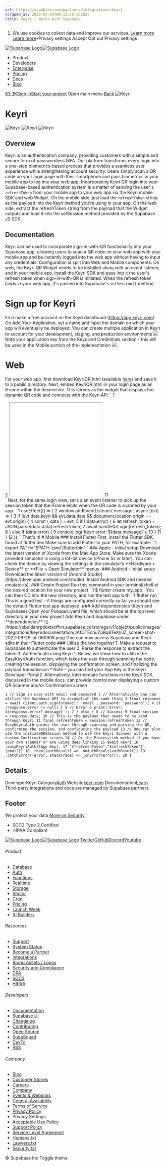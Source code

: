 ```yaml
---
url: https://supabase.com/partners/integrations/keyri
scraped_at: 2025-05-25T09:12:58.252625
title: Keyri | Works With Supabase
---
```


  1. We use cookies to collect data and improve our services. [Learn more](https://supabase.com/privacy#8-cookies-and-similar-technologies-used-on-our-european-services)
[Learn more](https://supabase.com/privacy#8-cookies-and-similar-technologies-used-on-our-european-services)•Privacy settings
Accept Opt out Privacy settings


[![Supabase Logo](https://supabase.com/_next/image?url=https%3A%2F%2Ffrontend-assets.supabase.com%2Fwww%2Fd218d9190b87%2F_next%2Fstatic%2Fmedia%2Fsupabase-logo-wordmark--light.daaeffd3.png&w=256&q=75&dpl=dpl_9xPTPeSUKoDuygMmT5sPj6DB4mgG)![Supabase Logo](https://supabase.com/_next/image?url=https%3A%2F%2Ffrontend-assets.supabase.com%2Fwww%2Fd218d9190b87%2F_next%2Fstatic%2Fmedia%2Fsupabase-logo-wordmark--dark.b36ebb5f.png&w=256&q=75&dpl=dpl_9xPTPeSUKoDuygMmT5sPj6DB4mgG)](https://supabase.com/)
  * Product 
  * Developers 
  * [Enterprise](https://supabase.com/enterprise)
  * [Pricing](https://supabase.com/pricing)
  * [Docs](https://supabase.com/docs)
  * [Blog](https://supabase.com/blog)


[83.3K](https://github.com/supabase/supabase)[Sign in](https://supabase.com/dashboard)[Start your project](https://supabase.com/dashboard)
Open main menu
[Back](https://supabase.com/partners/integrations)
![Keyri](https://supabase.com/_next/image?url=https%3A%2F%2Fobuldanrptloktxcffvn.supabase.co%2Fstorage%2Fv1%2Fobject%2Fpublic%2Fimages%2Fintegrations%2Fkeyri%2Fkeyri_logo.jpeg&w=128&q=75&dpl=dpl_9xPTPeSUKoDuygMmT5sPj6DB4mgG)
# Keyri
![Keyri](https://supabase.com/_next/image?url=https%3A%2F%2Fobuldanrptloktxcffvn.supabase.co%2Fstorage%2Fv1%2Fobject%2Fpublic%2Fimages%2Fintegrations%2Fkeyri%2Fkeyri_og1.png&w=3840&q=75&dpl=dpl_9xPTPeSUKoDuygMmT5sPj6DB4mgG)
![Keyri](https://supabase.com/_next/image?url=https%3A%2F%2Fobuldanrptloktxcffvn.supabase.co%2Fstorage%2Fv1%2Fobject%2Fpublic%2Fimages%2Fintegrations%2Fkeyri%2Fkeyri_og2.png&w=3840&q=75&dpl=dpl_9xPTPeSUKoDuygMmT5sPj6DB4mgG)
![Keyri](https://supabase.com/_next/image?url=https%3A%2F%2Fobuldanrptloktxcffvn.supabase.co%2Fstorage%2Fv1%2Fobject%2Fpublic%2Fimages%2Fintegrations%2Fkeyri%2Fkeyri_og3.png&w=3840&q=75&dpl=dpl_9xPTPeSUKoDuygMmT5sPj6DB4mgG)
## Overview
Keyri is an authentication company, providing customers with a simple and secure form of passwordless MFA. Our platform transforms every login into a one-step biometrics-based process that provides a seamless user experience while strengthening account security. Users simply scan a QR code on your login page with their smartphone and pass biometrics in your mobile app to log into your web app.
Incorporating Keyri QR login into your Supabase-based authentication system is a matter of sending the user's `refreshToken` from your mobile app to your web app via the Keyri mobile SDK and web Widget. On the mobile side, just load the `refreshToken` string as the payload into the Keyri method you're using in your app. On the web side, extract the refreshToken string from the payload that the Widget outputs and load it into the setSession method provided by the Supabase JS SDK.
## Documentation
Keyri can be used to incorporate sign-in-with-QR functionality into your Supabase app, allowing users to scan a QR code on your web app with your mobile app and be instantly logged into the web app without having to input any credentials.
Configuration is split into Web and Mobile components. On web, the Keyri QR Widget needs to be installed along with an event listener, and in your mobile app, install the Keyri SDK and pass into it the user's refresh token when sign-in-with-QR is initiated. When the refresh token lands in your web app, it's passed into Supabase's `setSession()` method.
# Sign up for Keyri
First make a free account on the Keyri dashboard (<https://app.keyri.com>). On Add Your Application, set a name and input the domain on which your app will eventually be deployed. You can create multiple application in Keyri to account for your development, staging, and production environments
![](https://obuldanrptloktxcffvn.supabase.co/storage/v1/object/public/images/integrations/keyri/documentation/HvTIja3KfgKUIMiNVKAqP_screen-shot-2022-10-13-at-21524-pm.png)
Note your application key from the Keys and Credentials section - this will be used in the Mobile portion of the implementation
![](https://obuldanrptloktxcffvn.supabase.co/storage/v1/object/public/images/integrations/keyri/documentation/KnD6LkWs-PUDtTS1sT9Rz_screen-shot-2022-10-13-at-21746-pm.png)
# Web
For your web app, first download KeyriQR.html (available [here](https://raw.githubusercontent.com/Keyri-Co/library-keyri-connect/main/KeyriQR.html)) and save it to a public directory.
Next, embed KeyriQR.html in your login page as an iFrame within the desired div. This serves as the widget that displays the dynamic QR code and connects with the Keyri API.
`
1
<div>
2
  <iframe
3
    title='KeyriQR'
4
    src='/KeyriQR.html'
5
    id='qr-frame'
6
    height='300'
7
    width='300'
8
    scrolling='no'
9
    style={{ border: 'solid 5px white' }}
10
   ></iframe>
11
</div>
`
Next, for the same login view, set up an event listener to pick up the session token that the iFrame emits when the QR code is scanned by your app.
`
1
useEffect(() => {
2
  window.addEventListener('message', async (evt) => {
3
   if (evt.data.keyri && evt.data.data && document.location.origin == evt.origin) {
4
    const { data } = evt;
5
    if (!data.error) {
6
     let refresh_token = JSON.parse(data.data).refreshToken;
7
     await handleQrLogin(refresh_token);
8
    } else if (data.error) {
9
     console.log(`Keyri error: ${data.message}`);
10
    }
11
   }
12
});
`
That's it!
# Mobile
### Install Flutter
First, install the Flutter SDK, found at flutter.dev
Make sure to add Flutter to your PATH, for example: 
`
1
export PATH="$PATH:`pwd`/flutter/bin"
`
### Apple - initial setup
Download the latest version of Xcode from the Mac App Store. Make sure the Xcode provided simulator is using a 64-bit device (iPhone 5s or later). You can check the device by viewing the settings in the simulator’s **Hardware > Device** or **File > Open Simulator** menus.
### Android - initial setup
Download the latest version of [Android Studio](https://developer.android.com/studio). Install Android SDK and needed emulator(s).
### Create Project
Run this command in your terminal/shell at the desired location for your new project
`
1
$ flutter create my_app
`
You can then CD into the new directory, and run the test app with 
`
1
flutter run
`
This is a good test - if things are configured correctly so far you should see the default Flutter test app deployed.
### Add dependencies (Keyri and Supabase)
Open your Pubspec.yaml file, which should be at the top level directory in your new project
Add Keyri and Supabase under **dependencies**
![](https://obuldanrptloktxcffvn.supabase.co/storage/v1/object/public/images/integrations/keyri/documentation/jlAfOTEchuZpBq8TeXhJZ_screen-shot-2022-09-29-at-060908.png)
One can now access Supabase and Keyri sdks in their Flutter code
### Utilize the two together
  1. Make a request to Supabase to authenticate the user
  2. Parse the response to extract the token
  3. Authenticate using Keyri 
    1. Below, we show how to utilize the EasyKeyriAuth function, which takes the user through scanning the code, creating the session, displaying the confirmation screen, and finalizing the payload transmission 
       * Note - you can find your App Key in the Keyri Developer Portal​
    2. Alternatively, intermediate functions in the Keyri SDK, discussed in the mobile docs, can provide control over displaying a custom QR Scanner and/or Confirmation screen


`
1
// Sign in user with email and password
2
// Alternatively one can utilize the Supabase API to accomplish the same thing
3
final response = await client.auth.signIn(email: 'email', password: 'password');
4
if (response.error != null) {
5
 // Error
6
  print('Error: ${response.error?.message}');
7
} else {
8
  // Success
9
  final session = response.data;
10
  // This is the payload that needs to be send through Keyri
11
  final refreshToken = session.refreshToken
12
  // EasyKeyriAuth guides the user through scanning and parsing the QR, confirming the session, and configuring the payload
13
  // One can also use the initiateQRSession method to use the Keyri Scanner with a custom Confirmation screen
14
  // Or the ProcessLink method if you have your own scanner or are using deep linking
15
  await keyri
16
    .easyKeyriAuth([App Key],
17
      '{"refreshToken":"$refreshToken"}', [email])
18
    .then((authResult) => _onAuthResult(authResult))
19
    .catchError((error, stackTrace) => _onError(error));
20
}
`
## Details
DeveloperKeyri
Category[Auth](https://supabase.com/partners/integrations#auth)
Website[keyri.com](https://keyri.com/?utm_source=supabase-partner-gallery)
Documentation[Learn](https://docs.keyri.com/supabase?utm_source=supabase-partner-gallery)
Third-party integrations and docs are managed by Supabase partners.
## Footer
We protect your data.[More on Security](https://supabase.com/security)
  * SOC2 Type 2 Certified
  * HIPAA Compliant


[![Supabase Logo](https://supabase.com/_next/image?url=https%3A%2F%2Ffrontend-assets.supabase.com%2Fwww%2Fd218d9190b87%2F_next%2Fstatic%2Fmedia%2Fsupabase-logo-wordmark--light.daaeffd3.png&w=384&q=75&dpl=dpl_9xPTPeSUKoDuygMmT5sPj6DB4mgG)![Supabase Logo](https://supabase.com/_next/image?url=https%3A%2F%2Ffrontend-assets.supabase.com%2Fwww%2Fd218d9190b87%2F_next%2Fstatic%2Fmedia%2Fsupabase-logo-wordmark--dark.b36ebb5f.png&w=384&q=75&dpl=dpl_9xPTPeSUKoDuygMmT5sPj6DB4mgG)](https://supabase.com/)
[Twitter](https://twitter.com/supabase)[GitHub](https://github.com/supabase)[Discord](https://discord.supabase.com/)[Youtube](https://youtube.com/c/supabase)
###### Product
  * [Database](https://supabase.com/database)
  * [Auth](https://supabase.com/auth)
  * [Functions](https://supabase.com/edge-functions)
  * [Realtime](https://supabase.com/realtime)
  * [Storage](https://supabase.com/storage)
  * [Vector](https://supabase.com/modules/vector)
  * [Cron](https://supabase.com/modules/cron)
  * [Pricing](https://supabase.com/pricing)
  * [Launch Week](https://supabase.com/launch-week)
  * [AI Builders](https://supabase.com/solutions/ai-builders)


###### Resources
  * [Support](https://supabase.com/support)
  * [System Status](https://status.supabase.com/)
  * [Become a Partner](https://supabase.com/partners)
  * [Integrations](https://supabase.com/partners/integrations)
  * [Brand Assets / Logos](https://supabase.com/brand-assets)
  * [Security and Compliance](https://supabase.com/security)
  * [DPA](https://supabase.com/legal/dpa)
  * [SOC2](https://supabase.com/security)
  * [HIPAA](https://forms.supabase.com/hipaa2)


###### Developers
  * [Documentation](https://supabase.com/docs)
  * [Supabase UI](https://supabase.com/ui)
  * [Changelog](https://supabase.com/changelog)
  * [Contributing](https://github.com/supabase/supabase/blob/master/CONTRIBUTING.md)
  * [Open Source](https://supabase.com/open-source)
  * [SupaSquad](https://supabase.com/supasquad)
  * [DevTo](https://dev.to/supabase)
  * [RSS](https://supabase.com/rss.xml)


###### Company
  * [Blog](https://supabase.com/blog)
  * [Customer Stories](https://supabase.com/customers)
  * [Careers](https://supabase.com/careers)
  * [Company](https://supabase.com/company)
  * [Events & Webinars](https://supabase.com/events)
  * [General Availability](https://supabase.com/ga)
  * [Terms of Service](https://supabase.com/terms)
  * [Privacy Policy](https://supabase.com/privacy)
  * Privacy Settings
  * [Acceptable Use Policy](https://supabase.com/aup)
  * [Support Policy](https://supabase.com/support-policy)
  * [Service Level Agreement](https://supabase.com/sla)
  * [Humans.txt](https://supabase.com/humans.txt)
  * [Lawyers.txt](https://supabase.com/lawyers.txt)
  * [Security.txt](https://supabase.com/.well-known/security.txt)


© Supabase Inc
Toggle theme

